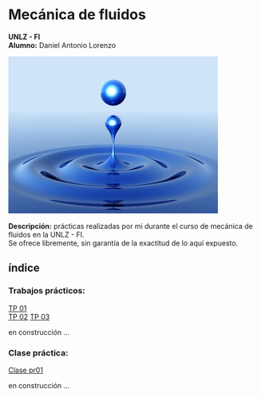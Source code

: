 # Mecánica de fluidos
__UNLZ - FI__   
__Alumno:__ Daniel Antonio Lorenzo 

![fluid-mechanics.jpg](img/fluid-mechanics.jpg)

__Descripción:__ prácticas realizadas por mi durante el curso de mecánica de fluidos en la UNLZ - FI.   
Se ofrece libremente, sin garantía de la exactitud de lo aquí expuesto.
## índice

### Trabajos prácticos:      
[TP 01](https://nbviewer.jupyter.org/github/daniel-lorenzo/Mecanica_de_fluidos/blob/master/TP_01.ipynb)  
[TP 02](https://nbviewer.jupyter.org/github/daniel-lorenzo/Mecanica_de_fluidos/blob/master/TP_02.ipynb)
[TP 03](https://nbviewer.jupyter.org/github/daniel-lorenzo/Mecanica_de_fluidos/blob/master/TP_03.ipynb)

en construcción ... 

### Clase práctica:
[Clase pr01](https://nbviewer.jupyter.org/github/daniel-lorenzo/Mecanica_de_fluidos/blob/master/clase_p01.ipynb)

en construcción ...